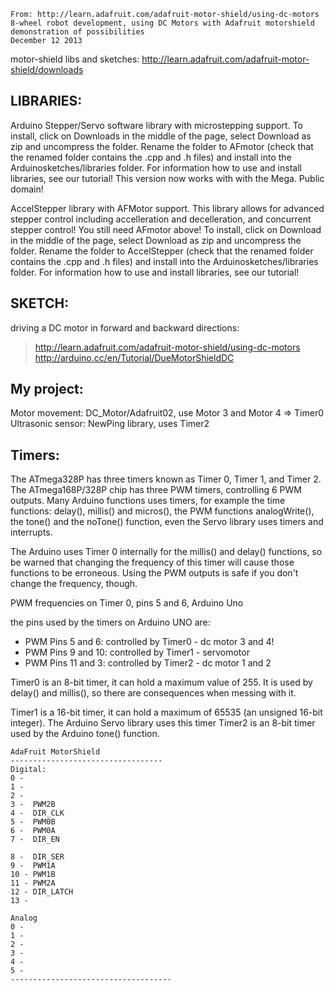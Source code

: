     From: http://learn.adafruit.com/adafruit-motor-shield/using-dc-motors  
    8-wheel robot development, using DC Motors with Adafruit motorshield 
    demonstration of possibilities
    December 12 2013
	
motor-shield libs and sketches:
http://learn.adafruit.com/adafruit-motor-shield/downloads

LIBRARIES:
----------
Arduino Stepper/Servo software library with microstepping support.
To install, click on Downloads in the middle of the page, select Download as zip and uncompress the folder.
Rename the folder to AFmotor (check that the renamed folder contains the .cpp and .h files) and install into the Arduinosketches/libraries folder. For information how to use and install libraries, see our tutorial! This version now works with with the Mega. Public domain!

AccelStepper library with AFMotor support. This library allows for advanced stepper control including accelleration and decelleration, and concurrent stepper control! You still need AFmotor above!
To install, click on Download in the middle of the page, select Download as zip and uncompress the folder.
Rename the folder to AccelStepper (check that the renamed folder contains the .cpp and .h files) and install into the Arduinosketches/libraries folder. For information how to use and install libraries, see our tutorial!

SKETCH:
-------
driving a DC motor in forward and backward directions:
> http://learn.adafruit.com/adafruit-motor-shield/using-dc-motors
http://arduino.cc/en/Tutorial/DueMotorShieldDC 

My project:
-----------
Motor movement: DC_Motor/Adafruit02, use Motor 3 and Motor 4 => Timer0
Ultrasonic sensor: NewPing library, uses Timer2

Timers:
-------
The ATmega328P has three timers known as Timer 0, Timer 1, and Timer 2.  The ATmega168P/328P chip has three PWM timers, controlling 6 PWM outputs. Many Arduino functions uses timers, for example the time functions: delay(), millis() and micros(), the PWM functions analogWrite(), the tone() and the noTone() function, even the Servo library uses timers and interrupts.

The Arduino uses Timer 0 internally for the millis() and delay() functions, so be warned that changing the frequency of this timer will cause those functions to be erroneous. Using the PWM outputs is safe if you don't change the frequency, though. 

PWM frequencies on Timer 0, pins 5 and 6, Arduino Uno

the pins used by the timers on Arduino UNO are:
- PWM Pins 5 and 6: controlled by Timer0  - dc motor 3 and 4!
- PWM Pins 9 and 10: controlled by Timer1 - servomotor
- PWM Pins 11 and 3: controlled by Timer2  - dc motor 1 and 2

Timer0 is an 8-bit timer, it can hold a maximum value of 255. It is used by delay() and millis(), so there are consequences when messing with it.

Timer1 is a 16-bit timer, it can hold a maximum of 65535 (an unsigned 16-bit integer). The Arduino Servo library uses this timer
Timer2 is an 8-bit timer used by the Arduino tone() function.


    AdaFruit MotorShield
    ----------------------------------
    Digital:
    0 - 
    1 - 
    2 - 
    3 -  PWM2B
    4 -  DIR_CLK
    5 -  PWM0B
    6 -  PWM0A
    7 -  DIR_EN
    
    8 -  DIR_SER
    9 -  PWM1A
    10 - PWM1B
    11 - PWM2A
    12 - DIR_LATCH
    13 - 
    
    Analog
    0 - 
    1 - 
    2 - 
    3 - 
    4 - 
    5 - 
    ------------------------------------
    